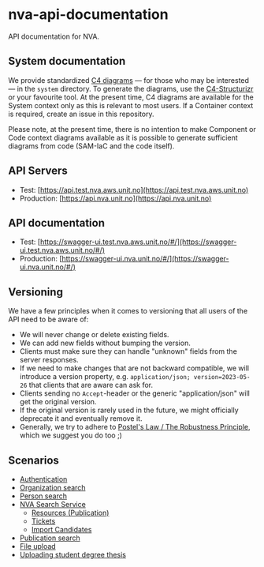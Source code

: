 # nva-api-documentation
API documentation for NVA.

## System documentation

We provide standardized [C4 diagrams](https://c4model.com/) — for those who may be interested — in the `system` directory. To generate the diagrams, use the [C4-Structurizr](https://structurizr.com/dsl) or your favourite tool. At the present time, C4 diagrams are available for the System context only as this is relevant to most users. If a Container context is required, create an issue in this repository.

Please note, at the present time, there is no intention to make Component or Code context diagrams available as it is possible to generate sufficient diagrams from code (SAM-IaC and the code itself).

## API Servers
* Test: [https://api.test.nva.aws.unit.no](https://api.test.nva.aws.unit.no)
* Production: [https://api.nva.unit.no](https://api.nva.unit.no)

## API documentation
* Test: [https://swagger-ui.test.nva.aws.unit.no/#/](https://swagger-ui.test.nva.aws.unit.no/#/)
* Production: [https://swagger-ui.nva.unit.no/#/](https://swagger-ui.nva.unit.no/#/)


## Versioning
We have a few principles when it comes to versioning that all users of the API need to be aware of:
* We will never change or delete existing fields.
* We can add new fields without bumping the version.
* Clients must make sure they can handle "unknown" fields from the server responses.
* If we need to make changes that are not backward compatible, we will introduce a version property, e.g. `application/json; version=2023-05-26` that clients that are aware can ask for.
* Clients sending no `Accept`-header or the generic "application/json" will get the original version.
* If the original version is rarely used in the future, we might officially deprecate it and eventually remove it.
* Generally, we try to adhere to [Postel's Law / The Robustness Principle](https://en.wikipedia.org/wiki/Robustness_principle#:~:text=It%20is%20often%20reworded%20as,an%20early%20specification%20of%20TCP), which we suggest you do too ;)

## Scenarios
* [Authentication](scenarios/authenticating/index.md)
* [Organization search](scenarios/organization.md)
* [Person search](scenarios/person.md)
* [NVA Search Service](https://github.com/BIBSYSDEV/nva-search-api/blob/main/README.md)
   * [Resources (Publication)](https://github.com/BIBSYSDEV/nva-search-api/blob/main/search-commons/src/main/java/no/unit/nva/search/resource/README.md)
   * [Tickets](https://github.com/BIBSYSDEV/nva-search-api/blob/main/search-commons/src/main/java/no/unit/nva/search/ticket/README.md)
   * [Import Candidates](https://github.com/BIBSYSDEV/nva-search-api/blob/main/search-commons/src/main/java/no/unit/nva/search/importcandidate/README.md)
* [Publication search](scenarios/publication.md)
* [File upload](scenarios/file-upload/index.md)
* [Uploading student degree thesis](scenarios/upload-student-thesis/index.md)
